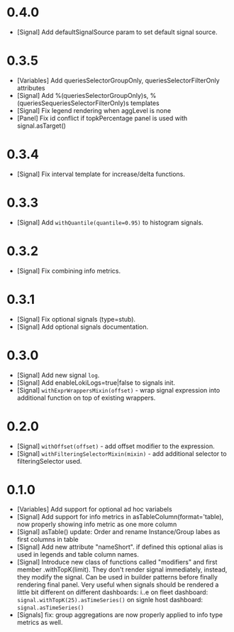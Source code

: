 # 0.4.0
- [Signal] Add defaultSignalSource param to set default signal source.

# 0.3.5
- [Variables] Add queriesSelectorGroupOnly, queriesSelectorFilterOnly attributes
- [Signal] Add %(queriesSelectorGroupOnly)s, %(queriesSequeriesSelectorFilterOnly)s templates
- [Signal] Fix legend rendering when aggLevel is none
- [Panel] Fix id conflict if topkPercentage panel is used with signal.asTarget()

# 0.3.4
- [Signal] Fix interval template for increase/delta functions.

# 0.3.3
- [Signal] Add `withQuantile(quantile=0.95)` to histogram signals.

# 0.3.2
- [Signal] Fix combining info metrics.

# 0.3.1
- [Signal] Fix optional signals (type=stub).
- [Signal] Add optional signals documentation.

# 0.3.0

- [Signal] Add new signal `log`.
- [Signal] Add enableLokiLogs=true|false to signals init.
- [Signal] `withExprWrappersMixin(offset)` - wrap signal expression into additional function on top of existing wrappers.

# 0.2.0

- [Signal] `withOffset(offset)` - add offset modifier to the expression.
- [Signal] `withFilteringSelectorMixin(mixin)` - add additional selector to filteringSelector used.

# 0.1.0

- [Variables] Add support for optional ad hoc variabels
- [Signal] Add support for info metrics in asTableColumn(format='table), now properly showing info metric as one more column
- [Signal] asTable() update: Order and rename Instance/Group labes as first columns in table
- [Signal] Add new attribute "nameShort". if defined this optional alias is used in legends and table column names.
- [Signal] Introduce new class of functions called "modifiers" and first member .withTopK(limit). They don't render signal immediately, instead, they modify the signal. Can be used in builder patterns before finally rendering final panel. Very useful when signals should be rendered a little bit different on different dashboards:
i..e
on fleet dashboard:
`signal.withTopK(25).asTimeSeries()`
on signle host dashboard:
`signal.asTimeSeries()`
- [Signals] fix: group aggregations are now properly applied to info type metrics as well.
